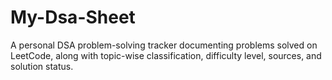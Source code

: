 # My-Dsa-Sheet
 A personal DSA problem-solving tracker documenting problems solved on LeetCode, along with topic-wise classification, difficulty level, sources, and solution status.
